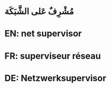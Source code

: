 # مُشْرِفٌ عَلى الشَّبَكَة

# EN: net supervisor

# FR: superviseur réseau

# DE: Netzwerksupervisor
